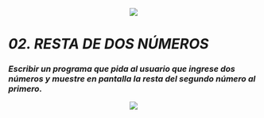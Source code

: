 <p align="center">
  <img src="../src/Learn-python.png">
</p>

# ***02. RESTA DE DOS NÚMEROS***

### *Escribir un programa que pida al usuario que ingrese dos números y muestre en pantalla la resta del segundo número al primero.*

<p align="center">
  <img src="../src/coffie.png">
</p>